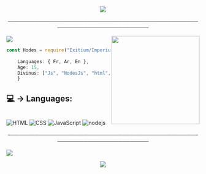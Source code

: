 <p align="center">
<img align='back' src="https://cdn.discordapp.com/attachments/791761561332482071/883534308877414410/SUPREME_ONE_HIGHSCHOOL_DXD_X_OVERLORD_X_OP_MALE_READER.gif">
</p>
<p align="center">
──────────────────────────────────────────────────────────────────────────
</p>
<img align="center" src="https://discord.c99.nl/widget/theme-5/718113056709935175.png">

<img align='right' src="https://cdn.discordapp.com/attachments/791761561332482071/883534401261170709/a_065220e3f89958e53a4af92836ac632b.gif" width="230" width="230">

```javascript
const Hodes = require("Exitium/Imperium");
    
    Languages: { Fr, Ar, En },
    Age: 15,
    Divinus: ["Js", "NodesJs", "html", "css" ...],
    }
```

## 💻 → Languages:
<br/> ![HTML](https://img.shields.io/badge/-HTML-020202?style=flat-square&logo=html5&logoColor=white) ![CSS](https://img.shields.io/badge/-CSS-020202?style=flat-square&logoColor=white&logo=css3) ![JavaScript](https://img.shields.io/badge/-JavaScript-020202?style=flat-square&logoColor=white&logo=javascript) ![nodejs](https://img.shields.io/badge/-NodeJS-020202?style=flat-square&logo=Node.js&logoColor=white) 


<p align="center">
──────────────────────────────────────────────────────────────────────────
</p>


<a href="https://github.com/HodesR">
  <img src="https://img.shields.io/github/followers/HodesR">
</a>

<p align="center">
   <img src="https://media.discordapp.net/attachments/791761561332482071/883533677844381706/4204-aesthetic-vinyl.gif">
</p>




